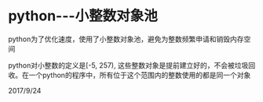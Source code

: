 # python---小整数对象池

python为了优化速度，使用了小整数对象池，避免为整数频繁申请和销毁内存空间  

python对小整数的定义是[-5, 257), 这些整数对象是提前建立好的，不会被垃圾回收。在一个python的程序中，所有位于这个范围内的整数使用的都是同一个对象


2017/9/24  
